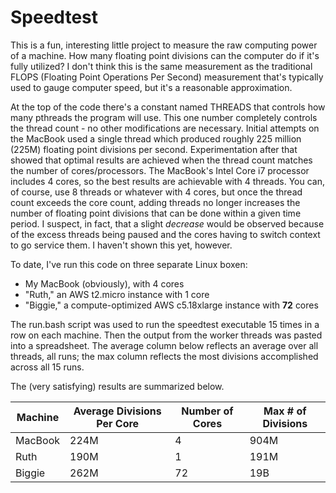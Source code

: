 # Speedtest

This is a fun, interesting little project to measure the raw computing power of a machine. How
many floating point divisions can the computer do if it's fully utilized? I don't think this is the
same measurement as the traditional FLOPS (Floating Point Operations Per Second) measurement that's
typically used to gauge computer speed, but it's a reasonable approximation.

At the top of the code there's a constant named THREADS that controls how many pthreads the program
will use. This one number completely controls the thread count - no other modifications are necessary.
Initial attempts on the MacBook used a single thread which produced roughly 225 million (225M) floating
point divisions per second. Experimentation after that showed that optimal results are achieved when
the thread count matches the number of cores/processors. The MacBook's Intel Core i7 processor includes 4
cores, so the best results are achievable with 4 threads. You can, of course, use 8 threads or whatever
with 4 cores, but once the thread count exceeds the core count, adding threads no longer increases the
number of floating point divisions that can be done within a given time period. I suspect, in fact, that
a slight _decrease_ would be observed because of the excess threads being paused and the cores having to
switch context to go service them. I haven't shown this yet, however.

To date, I've run this code on three separate Linux boxen:
* My MacBook (obviously), with 4 cores
* "Ruth," an AWS t2.micro instance with 1 core
* "Biggie," a compute-optimized AWS c5.18xlarge instance with **72** cores

The run.bash script was used to run the speedtest executable 15 times in a row on each machine. Then
the output from the worker threads was pasted into a spreadsheet. The average column below reflects
an average over all threads, all runs; the max column reflects the most divisions accomplished across
all 15 runs.

The (very satisfying) results are summarized below.

| Machine | Average Divisions Per Core | Number of Cores | Max # of Divisions |
|---------|----------------------------|-----------------|--------------------|
| MacBook | 224M                       |  4              | 904M               |
| Ruth    | 190M                       |  1              | 191M               |
| Biggie  | 262M                       | 72              |  19B               |

